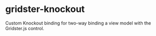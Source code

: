 gridster-knockout
=================

Custom Knockout binding for two-way binding a view model with the Gridster.js control.
